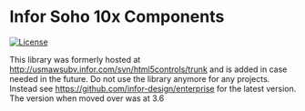 # Infor Soho 10x Components

[![License](https://img.shields.io/badge/License-Apache%202.0-blue.svg)](https://opensource.org/licenses/Apache-2.0)

This library was formerly hosted at http://usmawsubv.infor.com/svn/html5controls/trunk and is added in case needed in the future. Do not use the library anymore for any projects. Instead see https://github.com/infor-design/enterprise for the latest version. The version when moved over was at 3.6

